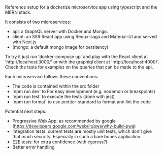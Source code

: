 Reference setup for a dockerize microservice app using typescript and the MERN stack.

It consists of two microservices:

- api: a GraphQL server with Docker and Mongo.
- client: an SSR React app using Redux-saga and Material-UI and served with Next.js
- (mongo: a default mongo image for persitency)

To try it just run 'docker-compose up' and play
with the React client at 'http://localhost:3000/' or with
the graphiql client at 'http://localhost:4000/'. Check the tests
for examples on the queries that can be made to the api.

Each microservice follows these conventions:

- The code is contained within the src folder
- 'npm run dev' to For easy development (e.g. nodemon or breakpoints)
- 'npm run test' to execute the tests (done with jest)
- 'npm run format' to use prettier-standard to format and lint the code

Potential next steps:

- Progressive Web App: as recommended by google (https://developers.google.com/web/ilt/pwa/why-build-pwa)
- Integration tests: current tests are mostly unit tests, which don't give that much security. Especially in such a bare bones application
- E2E tests: for extra confidence (with cypress?)
- Better error handling
